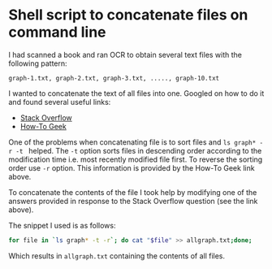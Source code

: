 # Shell script to concatenate files on command line

I had scanned a book and ran OCR to obtain several text files with the following pattern:

`graph-1.txt, graph-2.txt, graph-3.txt, ....., graph-10.txt`

I wanted to concatenate the text of all files into one. Googled on how to do it and found several useful links:

- [Stack Overflow](https://stackoverflow.com/questions/5917413/concatenate-multiple-files-but-include-filename-as-section-headers)
- [How-To Geek](https://www.howtogeek.com/448446/how-to-use-the-ls-command-on-linux/)

One of the problems when concatenating file is to sort files and `ls graph* -r -t ` helped. The `-t` option sorts files in descending order according to the modification time i.e. most recently modified file first. To reverse the sorting order use `-r` option. This information is provided by the How-To Geek link above.

To concatenate the contents of the file I took help by modifying one of the answers provided in response to the Stack Overflow question (see the link above).

The snippet I used is as follows:

```bash
for file in `ls graph* -t -r`; do cat "$file" >> allgraph.txt;done;
```

Which results in `allgraph.txt` containing the contents of all files.
